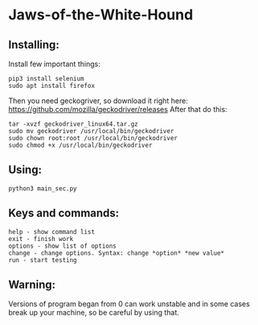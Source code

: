 # Jaws-of-the-White-Hound

<h2>Installing:</h2>

Install few important things:

    pip3 install selenium
    sudo apt install firefox

Then you need geckogriver, so download it right here: https://github.com/mozilla/geckodriver/releases
After that do this:

    tar -xvzf geckodriver_linux64.tar.gz
    sudo mv geckodriver /usr/local/bin/geckodriver
    sudo chown root:root /usr/local/bin/geckodriver
    sudo chmod +x /usr/local/bin/geckodriver

<h2>Using:</h2>

    python3 main_sec.py
    
<h2>Keys and commands:</h2>

    help - show command list
    exit - finish work
    options - show list of options
    change - change options. Syntax: change *option* *new value*
    run - start testing

<h2>Warning:</h2>
Versions of program began from 0 can work unstable and in some cases break up your machine, so be careful by using that.


